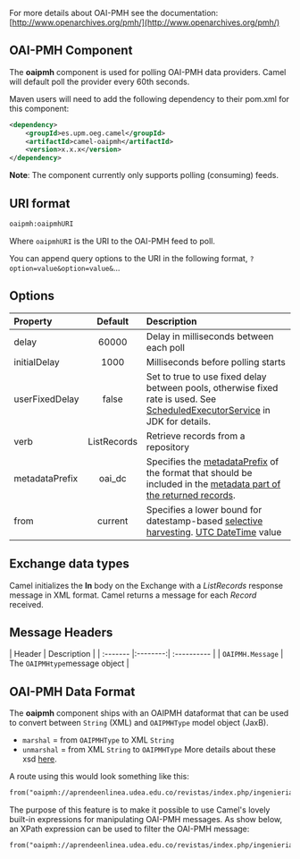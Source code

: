 
For more details about OAI-PMH see the documentation: [http://www.openarchives.org/pmh/](http://www.openarchives.org/pmh/)

## OAI-PMH Component

The **oaipmh** component is used for polling OAI-PMH data providers. Camel will default poll the provider every 60th seconds.

Maven users will need to add the following dependency to their pom.xml for this component:
```xml
<dependency>
    <groupId>es.upm.oeg.camel</groupId>
    <artifactId>camel-oaipmh</artifactId>
    <version>x.x.x</version>
</dependency>
```

**Note**: The component currently only supports polling (consuming) feeds.

## URI format

```txt
oaipmh:oaipmhURI
```

Where `oaipmhURI` is the URI to the OAI-PMH feed to poll.

You can append query options to the URI in the following format, `?option=value&option=value&`...

## Options

| Property | Default  | Description |
| :------- |:--------:| :---------- |
| delay    | 60000    | Delay in milliseconds between each poll |
| initialDelay    | 1000    | Milliseconds before polling starts |
| userFixedDelay    | false    | Set to true to use fixed delay between pools, otherwise fixed rate is used. See [ScheduledExecutorService](http://docs.oracle.com/javase/1.5.0/docs/api/java/util/concurrent/ScheduledExecutorService.html) in JDK for details. |
| verb    | ListRecords    | Retrieve records from a repository |
| metadataPrefix    | oai_dc    | Specifies the [metadataPrefix](http://www.openarchives.org/OAI/openarchivesprotocol.html#metadataPrefix) of the format that should be included in the [metadata part of the returned records](http://www.openarchives.org/OAI/openarchivesprotocol.html#Record). |
| from    | current    | Specifies a lower bound for datestamp-based [selective harvesting](http://www.openarchives.org/OAI/openarchivesprotocol.html#Datestamp). [UTC DateTime](http://www.openarchives.org/OAI/openarchivesprotocol.html#Dates) value|

## Exchange data types

Camel initializes the **In** body on the Exchange with a *ListRecords* response message in XML format. Camel returns a message for each *Record* received.

## Message Headers

| Header | Description |
| :------- |:--------:| :---------- |
| `OAIPMH.Message`    | The `OAIPMHtype`message object |

## OAI-PMH Data Format

The **oaipmh** component ships with an OAIPMH dataformat that can be used to convert between `String` (XML) and `OAIPMHType` model object (JaxB).
- `marshal` = from `OAIPMHType` to XML `String`
- `unmarshal` = from XML `String` to `OAIPMHType`
More details about these xsd [here](http://www.openarchives.org/OAI/openarchivesprotocol.html#OAIPMHschema).

A route using this would look something like this:
```txt
from("oaipmh://aprendeenlinea.udea.edu.co/revistas/index.php/ingenieria/oai?delay=60000").unmarshal().jaxb("es.upm.oeg.camel.oaipmh.model").to("mock:result");
```


The purpose of this feature is to make it possible to use Camel's lovely built-in expressions for manipulating OAI-PMH messages. As show below, an XPath expression can be used to filter the OAI-PMH message:
```txt
from("oaipmh://aprendeenlinea.udea.edu.co/revistas/index.php/ingenieria/oai?delay=60000").unmarshal().jaxb("es.upm.oeg.camel.oaipmh.model").filter().xpath("//item/request/set[contains(.,'physics')]").to("mock:result");
```
